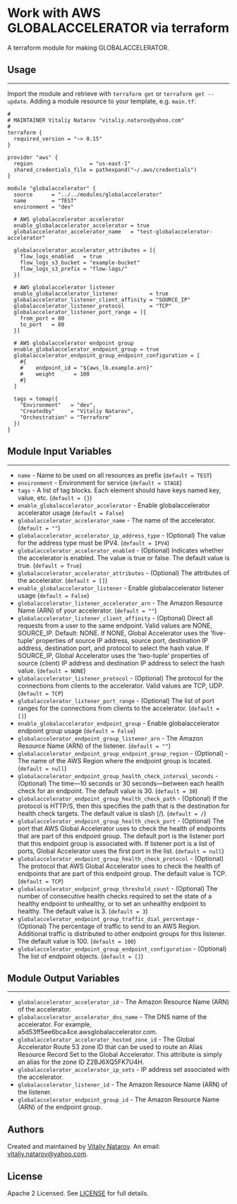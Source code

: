 # Work with AWS GLOBALACCELERATOR via terraform

A terraform module for making GLOBALACCELERATOR.


## Usage
----------------------
Import the module and retrieve with ```terraform get``` or ```terraform get --update```. Adding a module resource to your template, e.g. `main.tf`:

```
#
# MAINTAINER Vitaliy Natarov "vitaliy.natarov@yahoo.com"
#
terraform {
  required_version = "~> 0.15"
}

provider "aws" {
  region                  = "us-east-1"
  shared_credentials_file = pathexpand("~/.aws/credentials")
}

module "globalaccelerator" {
  source      = "../../modules/globalaccelerator"
  name        = "TEST"
  environment = "dev"

  # AWS globalaccelerator accelerator
  enable_globalaccelerator_accelerator = true
  globalaccelerator_accelerator_name   = "test-globalaccelerator-accelerator"

  globalaccelerator_accelerator_attributes = [{
    flow_logs_enabled   = true
    flow_logs_s3_bucket = "example-bucket"
    flow_logs_s3_prefix = "flow-logs/"
  }]

  # AWS globalaccelerator listener
  enable_globalaccelerator_listener          = true
  globalaccelerator_listener_client_affinity = "SOURCE_IP"
  globalaccelerator_listener_protocol        = "TCP"
  globalaccelerator_listener_port_range = [{
    from_port = 80
    to_port   = 80
  }]

  # AWS globalaccelerator endpoint group
  enable_globalaccelerator_endpoint_group = true
  globalaccelerator_endpoint_group_endpoint_configuration = [
    #{
    #    endpoint_id = "${aws_lb.example.arn}"
    #    weight      = 100
    #}
  ]

  tags = tomap({
    "Environment"   = "dev",
    "Createdby"     = "Vitaliy Natarov",
    "Orchestration" = "Terraform"
  })
}
```

## Module Input Variables
----------------------
- `name` - Name to be used on all resources as prefix (`default = TEST`)
- `environment` - Environment for service (`default = STAGE`)
- `tags` - A list of tag blocks. Each element should have keys named key, value, etc. (`default = {}`)
- `enable_globalaccelerator_accelerator` - Enable globalaccelerator accelerator usage (`default = False`)
- `globalaccelerator_accelerator_name` - The name of the accelerator. (`default = ""`)
- `globalaccelerator_accelerator_ip_address_type` - (Optional) The value for the address type must be IPV4. (`default = IPV4`)
- `globalaccelerator_accelerator_enabled` - (Optional) Indicates whether the accelerator is enabled. The value is true or false. The default value is true. (`default = True`)
- `globalaccelerator_accelerator_attributes` - (Optional) The attributes of the accelerator. (`default = []`)
- `enable_globalaccelerator_listener` - Enable globalaccelerator listener usage (`default = False`)
- `globalaccelerator_listener_accelerator_arn` - The Amazon Resource Name (ARN) of your accelerator. (`default = ""`)
- `globalaccelerator_listener_client_affinity` - (Optional) Direct all requests from a user to the same endpoint. Valid values are NONE, SOURCE_IP. Default: NONE. If NONE, Global Accelerator uses the 'five-tuple' properties of source IP address, source port, destination IP address, destination port, and protocol to select the hash value. If SOURCE_IP, Global Accelerator uses the 'two-tuple' properties of source (client) IP address and destination IP address to select the hash value. (`default = NONE`)
- `globalaccelerator_listener_protocol` - (Optional) The protocol for the connections from clients to the accelerator. Valid values are TCP, UDP. (`default = TCP`)
- `globalaccelerator_listener_port_range` - (Optional) The list of port ranges for the connections from clients to the accelerator.  (`default = []`)
- `enable_globalaccelerator_endpoint_group` - Enable globalaccelerator endpoint group usage (`default = False`)
- `globalaccelerator_endpoint_group_listener_arn` - The Amazon Resource Name (ARN) of the listener. (`default = ""`)
- `globalaccelerator_endpoint_group_endpoint_group_region` - (Optional) - The name of the AWS Region where the endpoint group is located. (`default = null`)
- `globalaccelerator_endpoint_group_health_check_interval_seconds` - (Optional) The time—10 seconds or 30 seconds—between each health check for an endpoint. The default value is 30. (`default = 30`)
- `globalaccelerator_endpoint_group_health_check_path` - (Optional) If the protocol is HTTP/S, then this specifies the path that is the destination for health check targets. The default value is slash (/). (`default = /`)
- `globalaccelerator_endpoint_group_health_check_port` - (Optional) The port that AWS Global Accelerator uses to check the health of endpoints that are part of this endpoint group. The default port is the listener port that this endpoint group is associated with. If listener port is a list of ports, Global Accelerator uses the first port in the list. (`default = null`)
- `globalaccelerator_endpoint_group_health_check_protocol` - (Optional) The protocol that AWS Global Accelerator uses to check the health of endpoints that are part of this endpoint group. The default value is TCP. (`default = TCP`)
- `globalaccelerator_endpoint_group_threshold_count` - (Optional) The number of consecutive health checks required to set the state of a healthy endpoint to unhealthy, or to set an unhealthy endpoint to healthy. The default value is 3. (`default = 3`)
- `globalaccelerator_endpoint_group_traffic_dial_percentage` - (Optional) The percentage of traffic to send to an AWS Region. Additional traffic is distributed to other endpoint groups for this listener. The default value is 100. (`default = 100`)
- `globalaccelerator_endpoint_group_endpoint_configuration` - (Optional) The list of endpoint objects. (`default = []`)

## Module Output Variables
----------------------
- `globalaccelerator_accelerator_id` - The Amazon Resource Name (ARN) of the accelerator.
- `globalaccelerator_accelerator_dns_name` - The DNS name of the accelerator. For example, a5d53ff5ee6bca4ce.awsglobalaccelerator.com.
- `globalaccelerator_accelerator_hosted_zone_id` - The Global Accelerator Route 53 zone ID that can be used to route an Alias Resource Record Set to the Global Accelerator. This attribute is simply an alias for the zone ID Z2BJ6XQ5FK7U4H.
- `globalaccelerator_accelerator_ip_sets` - IP address set associated with the accelerator.
- `globalaccelerator_listener_id` - The Amazon Resource Name (ARN) of the listener.
- `globalaccelerator_endpoint_group_id` - The Amazon Resource Name (ARN) of the endpoint group.


## Authors

Created and maintained by [Vitaliy Natarov](https://github.com/SebastianUA). An email: [vitaliy.natarov@yahoo.com](vitaliy.natarov@yahoo.com).

## License

Apache 2 Licensed. See [LICENSE](https://github.com/SebastianUA/terraform/blob/master/LICENSE) for full details.
